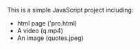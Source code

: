 This is a simple JavaScript project including:
- html page ('pro.html)
- A video (q.mp4)
- An image (quotes.jpeg)
